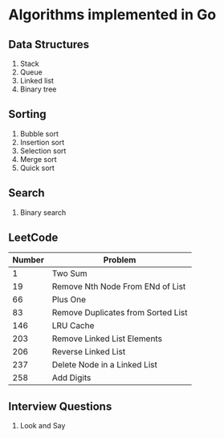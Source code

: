 # Algorithms implemented in Go

## Data Structures

1. Stack
2. Queue
3. Linked list
4. Binary tree

## Sorting

1. Bubble sort
2. Insertion sort
3. Selection sort
4. Merge sort
5. Quick sort

## Search

1. Binary search

## LeetCode

| Number | Problem |
| --- | --- |
| 1 | Two Sum |
| 19 | Remove Nth Node From ENd of List |
| 66 | Plus One |
| 83 | Remove Duplicates from Sorted List |
| 146 | LRU Cache |
| 203 | Remove Linked List Elements |
| 206 | Reverse Linked List |
| 237 | Delete Node in a Linked List |
| 258 | Add Digits |

## Interview Questions

1. Look and Say
